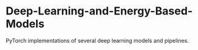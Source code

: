 ﻿# Deep-Learning-and-Energy-Based-Models
 
 PyTorch implementations of several deep learning models and pipelines.
